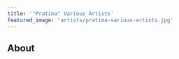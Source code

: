 ```yaml
---
title: '"Pratima" Various Artists'
featured_image: 'artists/pratima-various-artists.jpg'
---
```


## About


